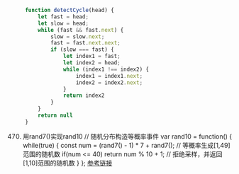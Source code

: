 [参考链接]:(https://leetcode-cn.com/problems/linked-list-cycle-ii/solution/142-huan-xing-lian-biao-ii-jian-hua-gong-shi-jia-2/)
```javascript
    function detectCycle(head) {
        let fast = head;
        let slow = head;
        while (fast && fast.next) {
            slow = slow.next;
            fast = fast.next.next;
            if (slow === fast) { 
                let index1 = fast;
                let index2 = head;
                while (index1 !== index2) { 
                    index1 = index1.next;
                    index2 = index2.next;
                }
                return index2
            }
        }
        return null
    }
```
470.  用rand7()实现rand10 // 随机分布构造等概率事件
var rand10 = function() {
    while(true) {
            const num = (rand7() - 1) * 7 + rand7(); // 等概率生成[1,49]范围的随机数
            if(num <= 40) return num % 10 + 1; // 拒绝采样，并返回[1,10]范围的随机数
        }
};
[参考链接](https://leetcode-cn.com/problems/implement-rand10-using-rand7/solution/xiang-xi-si-lu-ji-you-hua-si-lu-fen-xi-zhu-xing-ji/)